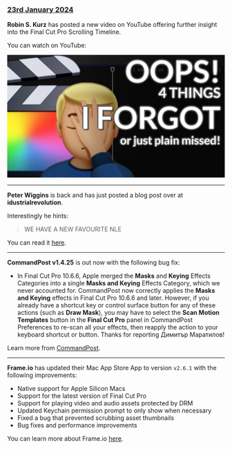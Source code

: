 ### [23rd January 2024](/news/20240123)

**Robin S. Kurz** has posted a new video on YouTube offering further insight into the Final Cut Pro Scrolling Timeline.

You can watch on YouTube:

[![](/static/scrolling-timeline-youtube.jpeg)](https://www.youtube.com/watch?v=gu2wdII-yKk)

---

**Peter Wiggins** is back and has just posted a blog post over at **idustrialrevolution**.

Interestingly he hints:

> WE HAVE A NEW FAVOURITE NLE

You can read it [here](https://idustrialrevolution.com/blogs/news/diary-of-a-plugin-writer-3).

---

**CommandPost v1.4.25** is out now with the following bug fix:

- In Final Cut Pro 10.6.6, Apple merged the **Masks** and **Keying** Effects Categories into a single **Masks and Keying** Effects Category, which we never accounted for. CommandPost now correctly applies the **Masks and Keying** effects in Final Cut Pro 10.6.6 and later. However, if you already have a shortcut key or control surface button for any of these actions (such as **Draw Mask**), you may have to select the **Scan Motion Templates** button in the **Final Cut Pro** panel in CommandPost Preferences to re-scan all your effects, then reapply the action to your keyboard shortcut or button. Thanks for reporting Димитър Маратилов!

Learn more from [CommandPost](https://commandpost.io).

---

**Frame.io** has updated their Mac App Store App to version `v2.6.1` with the following improvements:

- Native support for Apple Silicon Macs
- Support for the latest version of Final Cut Pro
- Support for playing video and audio assets protected by DRM
- Updated Keychain permission prompt to only show when necessary
- Fixed a bug that prevented scrubbing asset thumbnails
- Bug fixes and performance improvements

You can learn more about Frame.io [here](https://frame.io).